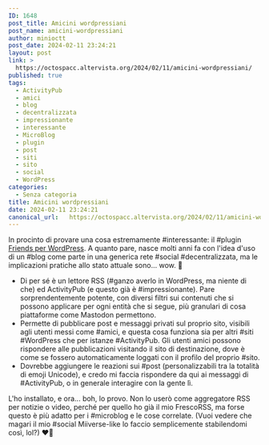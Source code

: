 ```yaml
---
ID: 1648
post_title: Amicini wordpressiani
post_name: amicini-wordpressiani
author: minioctt
post_date: 2024-02-11 23:24:21
layout: post
link: >
  https://octospacc.altervista.org/2024/02/11/amicini-wordpressiani/
published: true
tags:
  - ActivityPub
  - amici
  - blog
  - decentralizzata
  - impressionante
  - interessante
  - MicroBlog
  - plugin
  - post
  - siti
  - sito
  - social
  - WordPress
categories:
  - Senza categoria
title: Amicini wordpressiani
date: 2024-02-11 23:24:21
canonical_url:   https://octospacc.altervista.org/2024/02/11/amicini-wordpressiani/
---
```

<!-- wp:paragraph -->
<p>In procinto di provare una cosa estremamente #interessante: il #plugin <a href="https://wordpress.org/plugins/friends/">Friends per WordPress</a>. A quanto pare, nasce molti anni fa con l'idea d'uso di un #blog come parte in una generica rete #social #decentralizzata, ma le implicazioni pratiche allo stato attuale sono... wow. 🤯️</p>
<!-- /wp:paragraph -->

<!-- wp:list -->
<ul><!-- wp:list-item -->
<li>Di per sé è un lettore RSS (#ganzo averlo in WordPress, ma niente di che) ed ActivityPub (e questo già è #impressionante). Pare sorprendentemente potente, con diversi filtri sui contenuti che si possono applicare per ogni entità che si segue, più granulari di cosa piattaforme come Mastodon permettono.</li>
<!-- /wp:list-item -->

<!-- wp:list-item -->
<li>Permette di pubblicare post e messaggi privati sul proprio sito, visibili agli utenti messi come #amici, e questa cosa funziona sia per altri #siti #WordPress che per istanze #ActivityPub. Gli utenti amici possono rispondere alle pubblicazioni visitando il sito di destinazione, dove è come se fossero automaticamente loggati con il profilo del proprio #sito.</li>
<!-- /wp:list-item -->

<!-- wp:list-item -->
<li>Dovrebbe aggiungere le reazioni sui #post (personalizzabili tra la totalità di emoji Unicode), e credo mi faccia rispondere da qui ai messaggi di #ActivityPub, o in generale interagire con la gente lì.</li>
<!-- /wp:list-item --></ul>
<!-- /wp:list -->

<!-- wp:paragraph -->
<p>L'ho installato, e ora... boh, lo provo. Non lo userò come aggregatore RSS per notizie o video, perché per quello ho già il mio FrescoRSS, ma forse questo è più adatto per i #microblog e le cose correlate. (Vuoi vedere che magari il mio #social Miiverse-like lo faccio semplicemente stabilendomi così, lol?) ❤️‍🔥️</p>
<!-- /wp:paragraph -->
